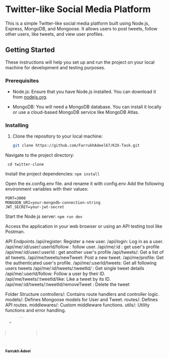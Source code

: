 # Twitter-like Social Media Platform

This is a simple Twitter-like social media platform built using Node.js, Express, MongoDB, and Mongoose. It allows users to post tweets, follow other users, like tweets, and view user profiles.

## Getting Started

These instructions will help you set up and run the project on your local machine for development and testing purposes.

### Prerequisites

- Node.js: Ensure that you have Node.js installed. You can download it from [nodejs.org](https://nodejs.org/).

- MongoDB: You will need a MongoDB database. You can install it locally or use a cloud-based MongoDB service like MongoDB Atlas.

### Installing

1. Clone the repository to your local machine:

   ```bash
   git clone https://github.com/FarrukhAdeel67/K2X-Task.git
   
Navigate to the project directory:
  
``` cd twitter-clone```

Install the project dependencies:
```npm install```

Open the ex.config.env file. and rename it with config.env
Add the following environment variables with their values:
```
PORT=3000
MONGODB_URI=your-mongodb-connection-string
JWT_SECRET=your-jwt-secret
```
Start the Node.js server:
``` npm run dev ```

Access the application in your web browser or using an API testing tool like Postman.

API Endpoints
/api/register: Register a new user.
/api/login: Log in as a user.
/api/me/:id/user/:userId/follow : follow user.
/api/me/:id : get user's profile
/api/me/:id/user/:userId : get another user's profile
/api/tweets/: Get a list of all tweets.
/api/me/tweets/newTweet: Post a new tweet.
/api/me/profile: Get the authenticated user's profile.
/api/me/:userId/tweets: Get all following users tweets
/api/me/:id/tweets/:tweetId/ : Get single tweet details
/api/me/:userId/follow: Follow a user by their ID.
/api/me/tweets/:tweetId/like: Like a tweet by its ID.
/api/me/:id/tweets/:tweetId/removeTweet : Delete the tweet


Folder Structure
controllers/: Contains route handlers and controller logic.
models/: Defines Mongoose models for User and Tweet.
routes/: Defines API routes.
middlewares/: Custom middleware functions.
utils/: Utility functions and error handling.



<a href="https://github.com/FarrukhAdeel67">
<img src="https://avatars.githubusercontent.com/u/56479423?v=4" width="100px;" alt="" style="border-radius:50%"/>
<br />
<sub><b>Farrukh Adeel</b></sub>
</a>
